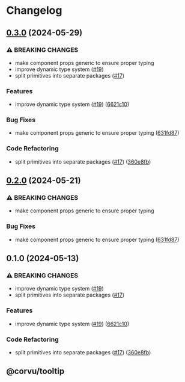 # Changelog

## [0.3.0](https://github.com/hngngn/corvu/compare/@corvu/tooltip-v0.2.0...@corvu/tooltip@0.3.0) (2024-05-29)


### ⚠ BREAKING CHANGES

* make component props generic to ensure proper typing
* improve dynamic type system ([#19](https://github.com/hngngn/corvu/issues/19))
* split primitives into separate packages ([#17](https://github.com/hngngn/corvu/issues/17))

### Features

* improve dynamic type system ([#19](https://github.com/hngngn/corvu/issues/19)) ([6621c10](https://github.com/hngngn/corvu/commit/6621c10abb4d6c740c6f489502bd9a6e4d4a2fa2))


### Bug Fixes

* make component props generic to ensure proper typing ([631fd87](https://github.com/hngngn/corvu/commit/631fd87b7175663404a569b793bc9a474eb6a2f0))


### Code Refactoring

* split primitives into separate packages ([#17](https://github.com/hngngn/corvu/issues/17)) ([360e8fb](https://github.com/hngngn/corvu/commit/360e8fb040c54ebd542dc244a5e10a7784e4388b))

## [0.2.0](https://github.com/corvudev/corvu/compare/@corvu/tooltip@0.1.0...@corvu/tooltip@0.2.0) (2024-05-21)


### ⚠ BREAKING CHANGES

* make component props generic to ensure proper typing

### Bug Fixes

* make component props generic to ensure proper typing ([631fd87](https://github.com/corvudev/corvu/commit/631fd87b7175663404a569b793bc9a474eb6a2f0))

## 0.1.0 (2024-05-13)


### ⚠ BREAKING CHANGES

* improve dynamic type system ([#19](https://github.com/corvudev/corvu/issues/19))
* split primitives into separate packages ([#17](https://github.com/corvudev/corvu/issues/17))

### Features

* improve dynamic type system ([#19](https://github.com/corvudev/corvu/issues/19)) ([6621c10](https://github.com/corvudev/corvu/commit/6621c10abb4d6c740c6f489502bd9a6e4d4a2fa2))


### Code Refactoring

* split primitives into separate packages ([#17](https://github.com/corvudev/corvu/issues/17)) ([360e8fb](https://github.com/corvudev/corvu/commit/360e8fb040c54ebd542dc244a5e10a7784e4388b))

## @corvu/tooltip
